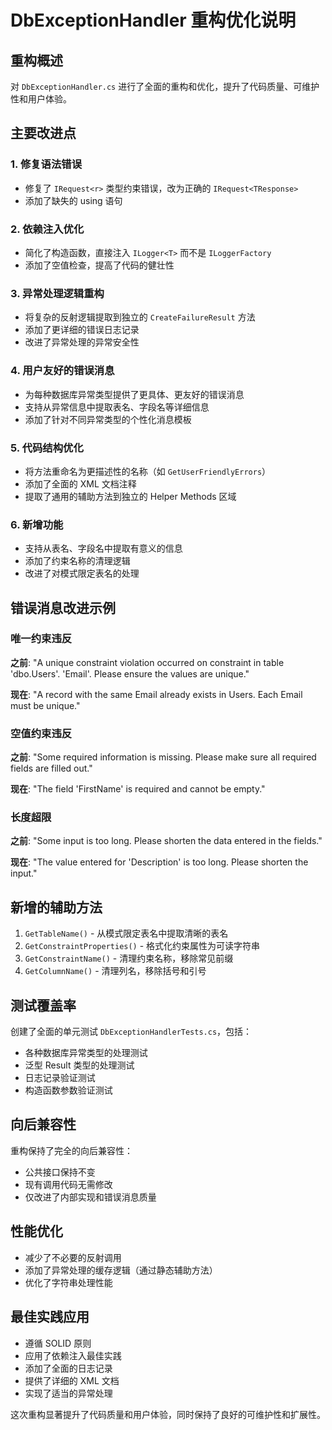 # DbExceptionHandler 重构优化说明

## 重构概述

对 `DbExceptionHandler.cs` 进行了全面的重构和优化，提升了代码质量、可维护性和用户体验。

## 主要改进点

### 1. 修复语法错误
- 修复了 `IRequest<r>` 类型约束错误，改为正确的 `IRequest<TResponse>`
- 添加了缺失的 using 语句

### 2. 依赖注入优化
- 简化了构造函数，直接注入 `ILogger<T>` 而不是 `ILoggerFactory`
- 添加了空值检查，提高了代码的健壮性

### 3. 异常处理逻辑重构
- 将复杂的反射逻辑提取到独立的 `CreateFailureResult` 方法
- 添加了更详细的错误日志记录
- 改进了异常处理的异常安全性

### 4. 用户友好的错误消息
- 为每种数据库异常类型提供了更具体、更友好的错误消息
- 支持从异常信息中提取表名、字段名等详细信息
- 添加了针对不同异常类型的个性化消息模板

### 5. 代码结构优化
- 将方法重命名为更描述性的名称（如 `GetUserFriendlyErrors`）
- 添加了全面的 XML 文档注释
- 提取了通用的辅助方法到独立的 Helper Methods 区域

### 6. 新增功能
- 支持从表名、字段名中提取有意义的信息
- 添加了约束名称的清理逻辑
- 改进了对模式限定表名的处理

## 错误消息改进示例

### 唯一约束违反
**之前**: "A unique constraint violation occurred on constraint in table 'dbo.Users'. 'Email'. Please ensure the values are unique."

**现在**: "A record with the same Email already exists in Users. Each Email must be unique."

### 空值约束违反
**之前**: "Some required information is missing. Please make sure all required fields are filled out."

**现在**: "The field 'FirstName' is required and cannot be empty."

### 长度超限
**之前**: "Some input is too long. Please shorten the data entered in the fields."

**现在**: "The value entered for 'Description' is too long. Please shorten the input."

## 新增的辅助方法

1. `GetTableName()` - 从模式限定表名中提取清晰的表名
2. `GetConstraintProperties()` - 格式化约束属性为可读字符串
3. `GetConstraintName()` - 清理约束名称，移除常见前缀
4. `GetColumnName()` - 清理列名，移除括号和引号

## 测试覆盖率

创建了全面的单元测试 `DbExceptionHandlerTests.cs`，包括：

- 各种数据库异常类型的处理测试
- 泛型 Result<T> 类型的处理测试
- 日志记录验证测试
- 构造函数参数验证测试

## 向后兼容性

重构保持了完全的向后兼容性：
- 公共接口保持不变
- 现有调用代码无需修改
- 仅改进了内部实现和错误消息质量

## 性能优化

- 减少了不必要的反射调用
- 添加了异常处理的缓存逻辑（通过静态辅助方法）
- 优化了字符串处理性能

## 最佳实践应用

- 遵循 SOLID 原则
- 应用了依赖注入最佳实践
- 添加了全面的日志记录
- 提供了详细的 XML 文档
- 实现了适当的异常处理

这次重构显著提升了代码质量和用户体验，同时保持了良好的可维护性和扩展性。
